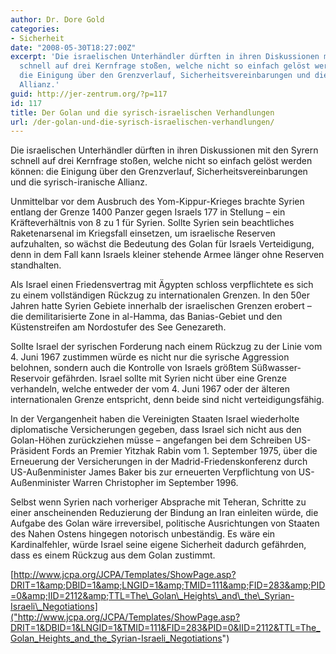 ```yaml
---
author: Dr. Dore Gold
categories:
- Sicherheit
date: "2008-05-30T18:27:00Z"
excerpt: 'Die israelischen Unterhändler dürften in ihren Diskussionen mit den Syrern
  schnell auf drei Kernfrage stoßen, welche nicht so einfach gelöst werden können:
  die Einigung über den Grenzverlauf, Sicherheitsvereinbarungen und die syrisch-iranische
  Allianz.'
guid: http://jer-zentrum.org/?p=117
id: 117
title: Der Golan und die syrisch-israelischen Verhandlungen
url: /der-golan-und-die-syrisch-israelischen-verhandlungen/
---
```



Die israelischen Unterhändler dürften in ihren Diskussionen mit den Syrern schnell auf drei Kernfrage stoßen, welche nicht so einfach gelöst werden können: die Einigung über den Grenzverlauf, Sicherheitsvereinbarungen und die syrisch-iranische Allianz.

 

Unmittelbar vor dem Ausbruch des Yom-Kippur-Krieges brachte Syrien entlang der Grenze 1400 Panzer gegen Israels 177 in Stellung – ein Kräfteverhältnis von 8 zu 1 für Syrien. Sollte Syrien sein beachtliches Raketenarsenal im Kriegsfall einsetzen, um israelische Reserven aufzuhalten, so wächst die Bedeutung des Golan für Israels Verteidigung, denn in dem Fall kann Israels kleiner stehende Armee länger ohne Reserven standhalten.

 

Als Israel einen Friedensvertrag mit Ägypten schloss verpflichtete es sich zu einem vollständigen Rückzug zu internationalen Grenzen. In den 50er Jahren hatte Syrien Gebiete innerhalb der israelischen Grenzen erobert – die demilitarisierte Zone in al-Hamma, das Banias-Gebiet und den Küstenstreifen am Nordostufer des See Genezareth. 

 

Sollte Israel der syrischen Forderung nach einem Rückzug zu der Linie vom 4. Juni 1967 zustimmen würde es nicht nur die syrische Aggression belohnen, sondern auch die Kontrolle von Israels größtem Süßwasser-Reservoir gefährden. Israel sollte mit Syrien nicht über eine Grenze verhandeln, welche entweder der vom 4. Juni 1967 oder der älteren internationalen Grenze entspricht, denn beide sind nicht verteidigungsfähig.

 

In der Vergangenheit haben die Vereinigten Staaten Israel wiederholte diplomatische Versicherungen gegeben, dass Israel sich nicht aus den Golan-Höhen zurückziehen müsse – angefangen bei dem Schreiben US-Präsident Fords an Premier Yitzhak Rabin vom 1. September 1975, über die Erneuerung der Versicherungen in der Madrid-Friedenskonferenz durch US-Außenminister James Baker bis zur erneuerten Verpflichtung von US-Außenminister Warren Christopher im September 1996.

 

Selbst wenn Syrien nach vorheriger Absprache mit Teheran, Schritte zu einer anscheinenden Reduzierung der Bindung an Iran einleiten würde, die Aufgabe des Golan wäre irreversibel, politische Ausrichtungen von Staaten des Nahen Ostens hingegen notorisch unbeständig. Es wäre ein Kardinalfehler, würde Israel seine eigene Sicherheit dadurch gefährden, dass es einem Rückzug aus dem Golan zustimmt.

 

[http://www.jcpa.org/JCPA/Templates/ShowPage.asp?DRIT=1&amp;DBID=1&amp;LNGID=1&amp;TMID=111&amp;FID=283&amp;PID=0&amp;IID=2112&amp;TTL=The\_Golan\_Heights\_and\_the\_Syrian-Israeli\_Negotiations]("http://www.jcpa.org/JCPA/Templates/ShowPage.asp?DRIT=1&DBID=1&LNGID=1&TMID=111&FID=283&PID=0&IID=2112&TTL=The_Golan_Heights_and_the_Syrian-Israeli_Negotiations")

 

 
